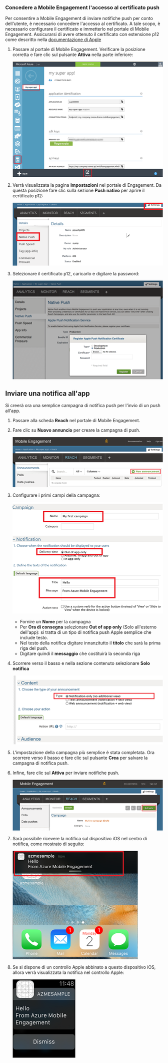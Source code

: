 ### <a name="grant-access-to-your-push-certificate-to-mobile-engagement"></a>Concedere a Mobile Engagement l'accesso al certificato push
Per consentire a Mobile Engagement di inviare notifiche push per conto dell'utente, è necessario concedere l'accesso al certificato. A tale scopo, è necessario configurare il certificato e immetterlo nel portale di Mobile Engagement. Assicurarsi di avere ottenuto il certificato con estensione p12 come descritto nella [documentazione di Apple](https://developer.apple.com/library/prerelease/ios/documentation/IDEs/Conceptual/AppDistributionGuide/AddingCapabilities/AddingCapabilities.html#//apple_ref/doc/uid/TP40012582-CH26-SW6)

1. Passare al portale di Mobile Engagement. Verificare la posizione corretta e fare clic sul pulsante **Attiva** nella parte inferiore:
   
    ![](./media/mobile-engagement-ios-send-push/engage-button.png)
2. Verrà visualizzata la pagina **Impostazioni** nel portale di Engagement. Da questa posizione fare clic sulla sezione **Push nativo** per aprire il certificato p12:
   
    ![](./media/mobile-engagement-ios-send-push/engagement-portal.png)
3. Selezionare il certificato p12, caricarlo e digitare la password:
   
    ![](./media/mobile-engagement-ios-send-push/native-push-settings.png)

## <a name="a-idsendasend-a-notification-to-your-app"></a><a id="send"></a>Inviare una notifica all'app
Si creerà ora una semplice campagna di notifica push per l'invio di un push all'app.

1. Passare alla scheda **Reach** nel portale di Mobile Engagement.
2. Fare clic su **Nuovo annuncio** per creare la campagna di push.
   
    ![](./media/mobile-engagement-ios-send-push/new-announcement.png)
3. Configurare i primi campi della campagna:
   
    ![](./media/mobile-engagement-ios-send-push/campaign-first-params.png)
   
   * Fornire un **Nome** per la campagna 
   * Per **Ora di consegna** selezionare **Out of app only** (Solo all'esterno dell'app): si tratta di un tipo di notifica push Apple semplice che include testo.
   * Nel testo della notifica digitare innanzitutto il **titolo** che sarà la prima riga del push.
   * Digitare quindi il **messaggio** che costituirà la seconda riga
4. Scorrere verso il basso e nella sezione contenuto selezionare **Solo notifica**
   
    ![](./media/mobile-engagement-ios-send-push/campaign-content.png)
5. L'impostazione della campagna più semplice è stata completata. Ora scorrere verso il basso e fare clic sul pulsante **Crea** per salvare la campagna di notifica push. 
6. Infine, fare clic sul **Attiva** per inviare notifiche push. 
   
    ![](./media/mobile-engagement-ios-send-push/campaign-activate.png)
7. Sarà possibile ricevere la notifica sul dispositivo iOS nel centro di notifica, come mostrato di seguito:
   
    ![](./media/mobile-engagement-ios-send-push/iphone-notification.png)
8. Se si dispone di un controllo Apple abbinato a questo dispositivo iOS, allora verrà visualizzata la notifica nel controllo Apple:
   
    ![](./media/mobile-engagement-ios-send-push/apple-watch.png)



<!--HONumber=Nov16_HO2-->


